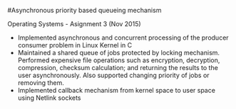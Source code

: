 #Asynchronous priority based queueing mechanism

Operating Systems - Asignment 3 (Nov 2015)

- Implemented asynchronous and concurrent processing of the producer consumer problem in Linux Kernel in C
- Maintained a shared queue of jobs protected by locking mechanism. Performed expensive file operations such as encryption, decryption, compression, checksum calculation; and returning the results to the user asynchronously. Also supported changing priority of jobs or removing them.
- Implemented callback mechanism from kernel space to user space using Netlink sockets
